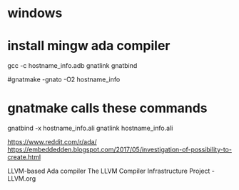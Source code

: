 # windows
# install mingw ada compiler
gcc -c hostname_info.adb
gnatlink
gnatbind

#gnatmake -gnato -O2 hostname_info

# gnatmake calls these commands
gnatbind -x hostname_info.ali
gnatlink hostname_info.ali

https://www.reddit.com/r/ada/
https://embeddedden.blogspot.com/2017/05/investigation-of-possibility-to-create.html

LLVM-based Ada compiler
The LLVM Compiler Infrastructure Project - LLVM.org
